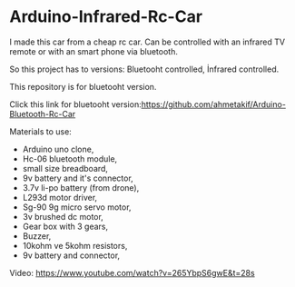 # Arduino-Infrared-Rc-Car
I made this car from a cheap rc car. Can be controlled with an infrared TV remote or with an smart phone via bluetooth.

So this project has to versions: Bluetooht controlled, İnfrared controlled.

This repository is for bluetooht version.

Click this link for bluetooht version:https://github.com/ahmetakif/Arduino-Bluetooth-Rc-Car

Materials to use:
- Arduino uno clone,
- Hc-06 bluetooth module,
- small size breadboard,
- 9v battery and it's connector,
- 3.7v li-po battery (from drone),
- L293d motor driver,
- Sg-90 9g micro servo motor,
- 3v brushed dc motor,
- Gear box with 3 gears,
- Buzzer,
- 10kohm ve 5kohm resistors,
- 9v battery and connector,

Video: https://www.youtube.com/watch?v=265YbpS6gwE&t=28s
